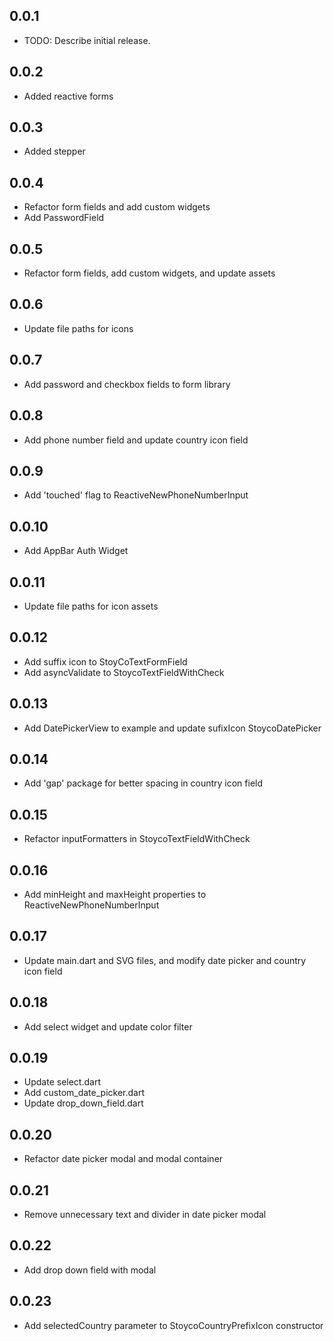 ## 0.0.1

- TODO: Describe initial release.

## 0.0.2

- Added reactive forms

## 0.0.3

- Added stepper

## 0.0.4

- Refactor form fields and add custom widgets
- Add PasswordField

## 0.0.5

- Refactor form fields, add custom widgets, and update assets

## 0.0.6

- Update file paths for icons

## 0.0.7

- Add password and checkbox fields to form library

## 0.0.8

- Add phone number field and update country icon field

## 0.0.9

- Add 'touched' flag to ReactiveNewPhoneNumberInput

## 0.0.10

- Add AppBar Auth Widget

## 0.0.11

- Update file paths for icon assets

## 0.0.12

- Add suffix icon to StoyCoTextFormField
- Add asyncValidate to StoycoTextFieldWithCheck

## 0.0.13

- Add DatePickerView to example and update sufixIcon StoycoDatePicker

## 0.0.14

- Add 'gap' package for better spacing in country icon field

## 0.0.15

- Refactor inputFormatters in StoycoTextFieldWithCheck

## 0.0.16

- Add minHeight and maxHeight properties to ReactiveNewPhoneNumberInput

## 0.0.17

- Update main.dart and SVG files, and modify date picker and country icon field

## 0.0.18

- Add select widget and update color filter

## 0.0.19

- Update select.dart
- Add custom_date_picker.dart
- Update drop_down_field.dart

## 0.0.20

- Refactor date picker modal and modal container

## 0.0.21

- Remove unnecessary text and divider in date picker modal

## 0.0.22

- Add drop down field with modal

## 0.0.23

- Add selectedCountry parameter to StoycoCountryPrefixIcon constructor
